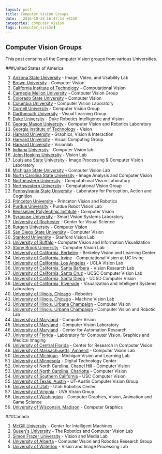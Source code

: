 ```yaml
---
layout: post
title: Computer Vision Groups
date:   2016-10-28 16:47:14 +0530
categories: computer_vision
tags: [computer_vision]
---
```

## Computer Vision Groups

This post contains all the Computer Vision groups from various Universities.  

###United States of America  

1. [Arizona State University](http://lab.engineering.asu.edu/ivulab/) - Image, Video, and Usability Lab  
2. [Brown University](https://vision.lems.brown.edu/) - Computer Vision  
3. [California Institute of Technology](http://www.vision.caltech.edu/) - Computational Vision  
4. [Carnegie Mellon University](http://vision.ri.cmu.edu/) - Computer Vision Group  
5. [Colorado State University](http://www.cs.colostate.edu/~vision/) - Computer Vision  
6. [Columbia University](http://www.cs.columbia.edu/CAVE/) - Computer Vision Laboratory  
7. [Cornell University](http://www.cs.cornell.edu/vision/) - Computer Vision Group  
8. [Darthmouth University](http://vlg.cs.dartmouth.edu/vlg.html) - Visual Learning Group  
9. [Duke University](http://driv.cs.duke.edu/) - Duke Robotics Intelligence and Vision  
10. [George Mason University](http://cs.gmu.edu/~kosecka/Vision-Robotics/vision-robotics.html) - Computer Vision and Robotics Laboratory  
11. [Georgia Institute of Technology](http://www.cc.gatech.edu/computing/vision/) - Vision  
12. [Harvard University](http://gvi.seas.harvard.edu/) - Graphics, Vision & Interaction  
13. [Harvard University](http://vcg.seas.harvard.edu/) - Visual Computing Group  
14. [Harvard University](http://visionlab.harvard.edu/VisionLab/index.php) - Visionlab  
15. [Indiana University](http://vision.soic.indiana.edu/) - Computer Vision lab  
16. [John Hopkins University](http://vision.jhu.edu/) - Vision Lab  
17. [Louisiana State University](http://www.ece.lsu.edu/ipl/) - Image Processing & Computer Vision Laboratory  
18. [Michigan State University](http://cvlab.cse.msu.edu/) - Computer Vision Lab  
19. [North Carolina State University](http://www.ece.ncsu.edu/research/csp/iacv) - Image Analysis and Computer Vision  
20. [Northeastern University](http://www.northeastern.edu/cvl/) - Computational Vision Laboratory  
21. [Northwestern University](http://vision.eecs.northwestern.edu/) - Computational Vision Group  
22. [Pennsylvania State University](http://vision.cse.psu.edu/home/home.shtml) - Laboratory for Perception, Action and Cognition  
23. [Princeton University](https://vision.princeton.edu/) - Princeton Vision and Robotics  
24. [Purdue University](https://engineering.purdue.edu/RVL/) - Purdue Robot Vision Lab  
25. [Rensselaer Polytechnic Institute](http://www.vision.cs.rpi.edu/) - Computer Vision  
26. [Syracuse University](http://www.vision.syr.edu/) - Smart Vision Systems Laboratory  
27. [University of Rochester](http://www.cvs.rochester.edu/) - Center for Visual Science  
28. [Rutgers University](https://www.cs.rutgers.edu/research/groups/intelligent-systems/computer-vision) - Computer Vision  
29. [San Diego State University](http://cv.sdsu.edu/) - Computer Vision
30. [Stanford University](http://vision.stanford.edu/) - Stanford Vision Lab  
31. [University of Buffalo](http://www.cse.buffalo.edu/research/areas/comvision.php) - Computer Vision and Information Visualization  
32. [Stony Brook University](http://www3.cs.stonybrook.edu/~cvl/) - Computer Vision Lab  
33. [University of California, Berkeley](http://bvlc.eecs.berkeley.edu/) - Berkeley Vision and Learning Center  
34. [University of California, Irvine](http://vision.ics.uci.edu/) - Computational Vision at UC Irvine  
35. [University of California, Los Angeles](http://vision.ucla.edu/) - UCLA Vision Lab  
36. [University of California, Santa Barbara](https://vision.ece.ucsb.edu/) - Vision Research Lab  
37. [University of California, Santa Cruz](https://vision.soe.ucsc.edu/) - UCSC Computer Vision Lab  
38. [University of California, Santa Diego](http://vision.ucsd.edu/) - UCSD Computer Vision  
39. [University of California, Riverside](http://www.vislab.ucr.edu/) - Visualization and Intelligent Systems Laboratory  
40. [University of Illinois, Chicago](http://robotics.ece.uic.edu/) - Robotics  
41. [University of Illinois, Chicago](https://vision.uic.edu/) - Machine Vision Lab   
42. [University of Illinois, Urbana Champaign](http://vision.cs.illinois.edu/vision_website/) - Computer Vision  
43. [University of Illinois, Urbana Champaign](http://vision.ai.illinois.edu/) - Computer Vision and Robotic Lab  
44. [University of Maryland](https://www.cs.umd.edu/research-area/computer-vision) - Computer Vision  
45. [University of Maryland](http://www.cfar.umd.edu/cvl/) - Computer Vision Laboratory  
46. [University of Maryland](http://www.cfar.umd.edu/) - Center for Automation Research  
47. [University of Florida](https://www.cise.ufl.edu/research/cvgmi/) - Laboratory for Computer Vision, Graphics and Medical Imaging  
48. [University of Central Florida](http://crcv.ucf.edu/) - Center for Research in Computer Vision  
49. [University of Massachusetts, Amherst](http://vis-www.cs.umass.edu/) - Computer Vision Lab  
50. [University of Michigan](https://vl-lab.eecs.umich.edu/) - Michigan Vision and Learning Lab  
51. [University of Minnesota](https://www.dtc.umn.edu/core5.php) - Digital Technology Center  
52. [University of North Carolina, Chapel Hill](http://cs.unc.edu/research/areas/vision/) - Computer Vision  
53. [University of North Carolina, Charlotte](http://cs.uncc.edu/research-area/computer-vision) - Computer Vision  
54. [University of Southern California](http://iris.usc.edu/usc-computer-vision.html) - USC Computer Vision  
55. [University of Texas, Austin](http://www.cs.utexas.edu/~grauman/research/pubs.html) - UT-Austin Computer Vision Group  
56. [University of Utah](http://robotics.coe.utah.edu/) - Utah Robotics Center  
57. [University of Virginia](https://www.cs.virginia.edu/~vision/) - UVA Vision Group  
58. [University of Washington](https://www.cs.washington.edu/research/graphics) - Computer Graphics, Vision, Animation and Game Science  
59. [University of Wisconsin, Madison](http://research.cs.wisc.edu/graphics/GraphicsWeb/) - Computer Graphics  

###Canada  
1. [McGill University](http://cim.mcgill.ca/) - Center for Intelligent Machines      
2. [Queen's University](http://rcvlab.ece.queensu.ca/) - The Robotics and Computer Vision Lab  
3. [Simon Frazer University](http://vml.cs.sfu.ca/) - Vision and Media Lab    
4. [University of Alberta](https://webdocs.cs.ualberta.ca/~vis/) - Computer Vision and Robotics Research Group    
5. [University of Waterloo](https://uwaterloo.ca/vision-image-processing-lab/) - Vision and Image Processing Lab    